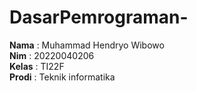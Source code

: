 # DasarPemrograman-
**Nama** : Muhammad Hendryo Wibowo <br/>
**Nim** : 20220040206 <br/>
**Kelas** : TI22F <br/>
**Prodi** : Teknik informatika  
